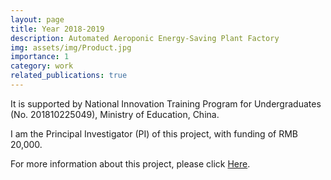 ```yaml
---
layout: page
title: Year 2018-2019
description: Automated Aeroponic Energy-Saving Plant Factory
img: assets/img/Product.jpg
importance: 1
category: work
related_publications: true
---
```


It is supported by National Innovation Training Program for Undergraduates (No. 201810225049), Ministry of Education, China.

I am the Principal Investigator (PI) of this project, with funding of RMB 20,000.

For more information about this project, please click [Here](https://drive.google.com/drive/folders/1OSm_jmCfK6-YjAXfFeVjlwbbrlFG1SzT?usp=sharing).
